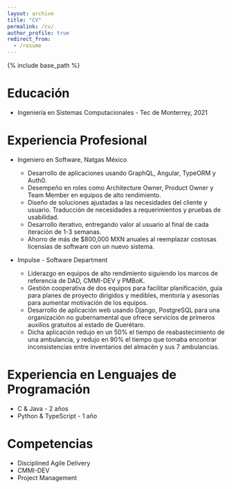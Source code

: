 ```yaml
---
layout: archive
title: "CV"
permalink: /cv/
author_profile: true
redirect_from:
  - /resume
---
```


{% include base_path %}

Educación
======
* Ingeniería en Sistemas Computacionales - Tec de Monterrey, 2021

Experiencia Profesional
======
* Ingeniero en Software, Natgas México
  * Desarrollo de aplicaciones usando GraphQL, Angular, TypeORM y Auth0.
  * Desempeño en roles como Architecture Owner, Product Owner y Team Member en equipos de alto rendimiento.
  * Diseño de soluciones ajustadas a las necesidades del cliente y usuario. Traducción de necesidades a requerimientos y pruebas de usabilidad.
  * Desarrollo iterativo, entregando valor al usuario al final de cada iteración de 1-3 semanas.
  * Ahorro de más de $800,000 MXN anuales al reemplazar costosas licensias de software con un nuevo sistema.

* Impulse - Software Department
  * Liderazgo en equipos de alto rendimiento siguiendo los marcos de referencia de DAD, CMMI-DEV y PMBoK.
  * Gestión cooperativa de dos equipos para facilitar planificación, guía para planes de proyecto dirigidos y medibles, mentoría y asesorías para aumentar motivación de los equipos.
  * Desarrollo de aplicación web usando Django, PostgreSQL para una organización no gubernamental que ofrece servicios de primeros auxilios gratuitos al estado de Querétaro.
  * Dicha aplicación redujo en un 50% el tiempo de reabastecimiento de una ambulancia, y redujo en 90% el tiempo que tomaba encontrar inconsistencias entre inventarios del almacén y sus 7 ambulancias.
  
Experiencia en Lenguajes de Programación
======
* C & Java - 2 años
* Python & TypeScript - 1 año

Competencias
======
* Disciplined Agile Delivery
* CMMI-DEV
* Project Management

